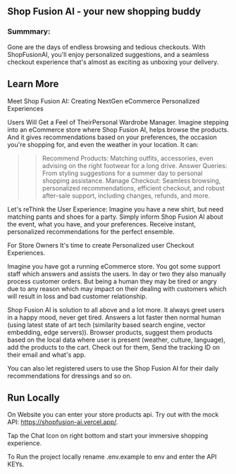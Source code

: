 ## Shop Fusion AI - your new shopping buddy

### Summmary:

Gone are the days of endless browsing and tedious checkouts. With ShopFusionAI, you'll enjoy personalized suggestions, and a seamless checkout experience that's almost as exciting as unboxing your delivery.

## Learn More

Meet Shop Fusion AI: Creating NextGen eCommerce Personalized Experiences

Users Will Get a Feel of TheirPersonal Wardrobe Manager. Imagine stepping into an eCommerce store where Shop Fusion AI, helps browse the products. And it gives recommendations based on your preferences, the occasion you're shopping for, and even the weather in your location. It can:

>> Recommend Products: Matching outfits, accessories, even advising on the right footwear for a long drive.
>> Answer Queries: From styling suggestions for a summer day to personal shopping assistance.
>> Manage Checkout: Seamless browsing, personalized recommendations, efficient checkout, and robust after-sale support, including changes, refunds, and more.

Let's reThink the User Experience: Imagine you have a new shirt, but need matching pants and shoes for a party. Simply inform Shop Fusion AI about the event, what you have, and your preferences. Receive instant, personalized recommendations for the perfect ensemble.

For Store Owners It's time to create Personalized user Checkout Experiences. 

Imagine you have got a running eCommerce store. You got some support staff which answers and assists the users. In day or two they also manually process customer orders. But being a human they may be tired or angry due to any reason which may impact on their dealing with customers which will result in loss and bad customer relationship. 

Shop Fusion AI is solution to all above and a lot more. It always greet users in a happy mood, never get tired. Answers a lot
faster then normal human (using latest state of art tech (similarity based search engine, vector embedding, edge servers)). Browser products, suggest them products based on the local data where user is present (weather, culture, language), add the  products to the cart. Check out for them, Send the tracking ID on their email and what's app.

You can also let registered users to use the Shop Fusion AI for their daily recommendations for dressings and so on. 

## Run Locally

On Website you can enter your store products api. Try out with the mock API: https://shopfusion-ai.vercel.app/.

Tap the Chat Icon on right bottom and start your immersive shopping experience.

To Run the project locally rename .env.example to env and enter the API KEYs.
